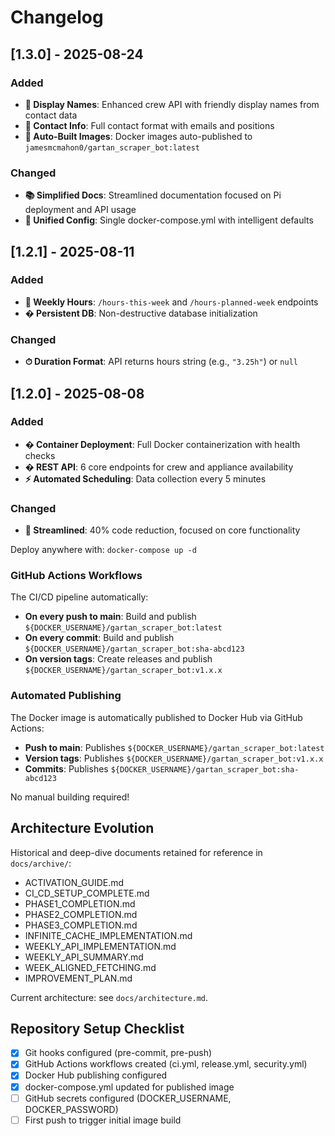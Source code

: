 # Changelog

## [1.3.0] - 2025-08-24

### Added
- **👥 Display Names**: Enhanced crew API with friendly display names from contact data
- **📧 Contact Info**: Full contact format with emails and positions
- **🐳 Auto-Built Images**: Docker images auto-published to `jamesmcmahon0/gartan_scraper_bot:latest`

### Changed
- **📚 Simplified Docs**: Streamlined documentation focused on Pi deployment and API usage
- **🔧 Unified Config**: Single docker-compose.yml with intelligent defaults

## [1.2.1] - 2025-08-11

### Added
- **📅 Weekly Hours**: `/hours-this-week` and `/hours-planned-week` endpoints
- **� Persistent DB**: Non-destructive database initialization

### Changed
- **⏱ Duration Format**: API returns hours string (e.g., `"3.25h"`) or `null`

## [1.2.0] - 2025-08-08

### Added
- **� Container Deployment**: Full Docker containerization with health checks
- **� REST API**: 6 core endpoints for crew and appliance availability
- **⚡ Automated Scheduling**: Data collection every 5 minutes

### Changed
- **🧹 Streamlined**: 40% code reduction, focused on core functionality

Deploy anywhere with: `docker-compose up -d`

### GitHub Actions Workflows

The CI/CD pipeline automatically:

- **On every push to main**: Build and publish `${DOCKER_USERNAME}/gartan_scraper_bot:latest`
- **On every commit**: Build and publish `${DOCKER_USERNAME}/gartan_scraper_bot:sha-abcd123`
- **On version tags**: Create releases and publish `${DOCKER_USERNAME}/gartan_scraper_bot:v1.x.x`

### Automated Publishing

The Docker image is automatically published to Docker Hub via GitHub Actions:
- **Push to main**: Publishes `${DOCKER_USERNAME}/gartan_scraper_bot:latest`
- **Version tags**: Publishes `${DOCKER_USERNAME}/gartan_scraper_bot:v1.x.x`
- **Commits**: Publishes `${DOCKER_USERNAME}/gartan_scraper_bot:sha-abcd123`

No manual building required!

## Architecture Evolution

Historical and deep-dive documents retained for reference in `docs/archive/`:

- ACTIVATION_GUIDE.md
- CI_CD_SETUP_COMPLETE.md
- PHASE1_COMPLETION.md
- PHASE2_COMPLETION.md
- PHASE3_COMPLETION.md
- INFINITE_CACHE_IMPLEMENTATION.md
- WEEKLY_API_IMPLEMENTATION.md
- WEEKLY_API_SUMMARY.md
- WEEK_ALIGNED_FETCHING.md
- IMPROVEMENT_PLAN.md

Current architecture: see `docs/architecture.md`.

## Repository Setup Checklist

- [x] Git hooks configured (pre-commit, pre-push)
- [x] GitHub Actions workflows created (ci.yml, release.yml, security.yml)
- [x] Docker Hub publishing configured
- [x] docker-compose.yml updated for published image
- [ ] GitHub secrets configured (DOCKER_USERNAME, DOCKER_PASSWORD)
- [ ] First push to trigger initial image build
